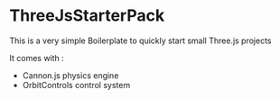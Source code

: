 # ThreeJsStarterPack

This is a very simple Boilerplate to quickly start small Three.js projects 

It comes with : 
  * Cannon.js physics engine 
  * OrbitControls control system
